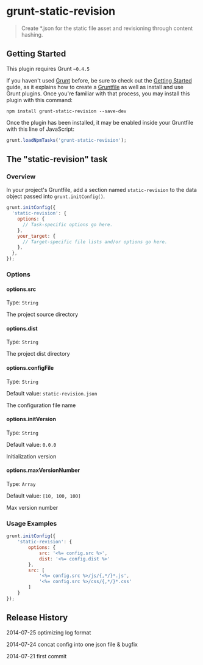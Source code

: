 # grunt-static-revision

> Create *.json for the static file asset and revisioning through content hashing.

## Getting Started
This plugin requires Grunt `~0.4.5`

If you haven't used [Grunt](http://gruntjs.com/) before, be sure to check out the [Getting Started](http://gruntjs.com/getting-started) guide, as it explains how to create a [Gruntfile](http://gruntjs.com/sample-gruntfile) as well as install and use Grunt plugins. Once you're familiar with that process, you may install this plugin with this command:

```shell
npm install grunt-static-revision --save-dev
```

Once the plugin has been installed, it may be enabled inside your Gruntfile with this line of JavaScript:

```js
grunt.loadNpmTasks('grunt-static-revision');
```

## The "static-revision" task

### Overview
In your project's Gruntfile, add a section named `static-revision` to the data object passed into `grunt.initConfig()`.

```js
grunt.initConfig({
  'static-revision': {
    options: {
      // Task-specific options go here.
    },
    your_target: {
      // Target-specific file lists and/or options go here.
    },
  },
});
```

### Options

#### options.src
Type: `String`

The project source directory

#### options.dist
Type: `String`

The project dist directory

#### options.configFile
Type: `String`

Default value:  `static-revision.json`

The configuration file name

#### options.initVersion
Type: `String`

Default value:  `0.0.0`

Initialization version

#### options.maxVersionNumber
Type: `Array`

Default value:  `[10, 100, 100]`

Max version number

### Usage Examples
```js
grunt.initConfig({
    'static-revision': {
        options: {
            src: '<%= config.src %>',
            dist: '<%= config.dist %>'
        },
        src: [
            '<%= config.src %>/js/{,*/}*.js',
            '<%= config.src %>/css/{,*/}*.css'
        ]
    }
});
```

## Release History
2014-07-25 optimizing log format

2014-07-24 concat config into one json file & bugfix

2014-07-21 first commit
